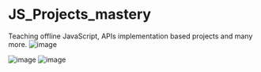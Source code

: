 # JS_Projects_mastery
Teaching offline JavaScript, APIs implementation based projects and many more. 
![image](https://github.com/user-attachments/assets/284cf982-0e84-4d70-857a-50989ec8d9e9)


![image](https://github.com/user-attachments/assets/02634f18-e2f2-4d6c-8c09-c89567d4c106)
![image](https://github.com/user-attachments/assets/6ac3ad4f-db38-4af0-9478-8d3403aaf594)
